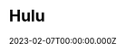 ---
title: Hulu
website: https://www.hulu.com/
date: 2023-02-07T00:00:00.000Z
description:
ssg:
  - Nextjs
css:
 
cms:
 
category:
  - others
draft: false
---